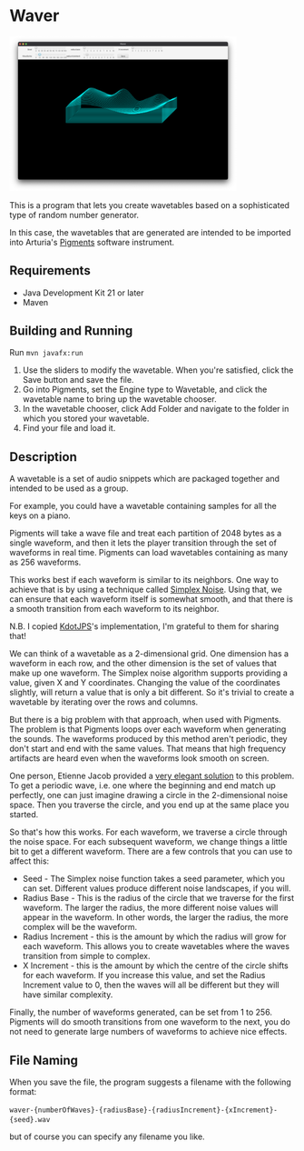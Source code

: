 # Waver

<img src="doc/waver-screenshot.png" alt="screenshot" width="400"/>

This is a program that lets you create wavetables based on a sophisticated type of random number generator.

In this case, the wavetables that are generated are intended to be imported into
Arturia's [Pigments](https://www.arturia.com/products/software-instruments/pigments/overview) software instrument.

## Requirements

* Java Development Kit 21 or later
* Maven

## Building and Running

Run `mvn javafx:run`

1. Use the sliders to modify the wavetable. When you're satisfied, click the Save button and save the file.
2. Go into Pigments, set the Engine type to Wavetable, and click the wavetable name to bring up the wavetable chooser.
3. In the wavetable chooser, click Add Folder and navigate to the folder in which you stored your wavetable.
4. Find your file and load it.

## Description

A wavetable is a set of audio snippets which are packaged together and intended to be used as a group.

For example, you could have a wavetable containing samples for all the keys on a piano.

Pigments will take a wave file and treat each partition of 2048 bytes as a single waveform,
and then it lets the player transition through the set of waveforms in real time.
Pigments can load wavetables containing as many as 256 waveforms.

This works best if each waveform is similar to its neighbors.
One way to achieve that is by using a technique called [Simplex Noise](https://en.wikipedia.org/wiki/Simplex_noise).
Using that, we can ensure that each waveform itself is somewhat smooth, 
and that there is a smooth transition from each waveform to its neighbor.

N.B. I copied [KdotJPS](https://github.com/KdotJPG/OpenSimplex2)'s implementation, I'm grateful to them for sharing that!

We can think of a wavetable as a 2-dimensional grid. One dimension has a waveform in each row, 
and the other dimension is the set of values that make up one waveform.
The Simplex noise algorithm supports providing a value, given X and Y coordinates.
Changing the value of the coordinates slightly, will return a value that is only a bit different. 
So it's trivial to create a wavetable by iterating over the rows and columns.

But there is a big problem with that approach, when used with Pigments.
The problem is that Pigments loops over each waveform when generating the sounds.
The waveforms produced by this method aren't periodic, they don't start and end with the same values.
That means that high frequency artifacts are heard even when the waveforms look smooth on screen.

One person, Etienne Jacob provided a [very elegant solution](https://bleuje.com/tutorial3/) to this problem.
To get a periodic wave, i.e. one where the beginning and end match up perfectly, one can just
imagine drawing a circle in the 2-dimensional noise space.
Then you traverse the circle, and you end up at the same place you started.

So that's how this works. For each waveform, we traverse a circle through the noise space.
For each subsequent waveform, we change things a little bit to get a different waveform.
There are a few controls that you can use to affect this:

* Seed - The Simplex noise function takes a seed parameter, which you can set. Different values produce different noise landscapes, if you will.
* Radius Base - This is the radius of the circle that we traverse for the first waveform. 
The larger the radius, the more different noise values will appear in the waveform. 
In other words, the larger the radius, the more complex will be the waveform.
* Radius Increment - this is the amount by which the radius will grow for each waveform.
This allows you to create wavetables where the waves transition from simple to complex.
* X Increment - this is the amount by which the centre of the circle shifts for each waveform.
If you increase this value, and set the Radius Increment value to 0, then the waves will all be different
but they will have similar complexity.

Finally, the number of waveforms generated, can be set from 1 to 256. Pigments will do smooth transitions
from one waveform to the next, you do not need to generate large numbers of waveforms to achieve nice effects.

## File Naming

When you save the file, the program suggests a filename with the following format:

`waver-{numberOfWaves}-{radiusBase}-{radiusIncrement}-{xIncrement}-{seed}.wav`

but of course you can specify any filename you like.

